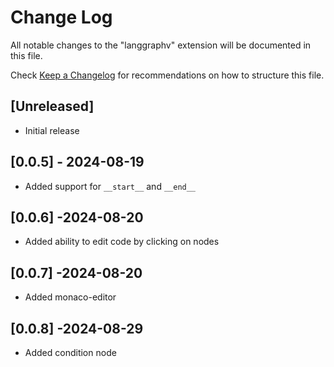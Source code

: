 # Change Log

All notable changes to the "langgraphv" extension will be documented in this file.

Check [Keep a Changelog](http://keepachangelog.com/) for recommendations on how to structure this file.

## [Unreleased]

- Initial release

## [0.0.5] - 2024-08-19

- Added support for `__start__` and `__end__`

## [0.0.6] -2024-08-20

- Added ability to edit code by clicking on nodes

## [0.0.7] -2024-08-20

- Added monaco-editor

## [0.0.8] -2024-08-29

- Added condition node